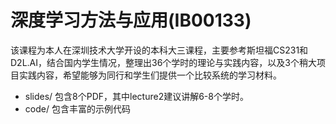 # 深度学习方法与应用(IB00133)

该课程为本人在深圳技术大学开设的本科大三课程，主要参考斯坦福CS231和D2L.AI，结合国内学生情况，整理出36个学时的理论与实践内容，以及3个稍大项目实践内容，希望能够为同行和学生们提供一个比较系统的学习材料。

* slides/ 包含8个PDF，其中lecture2建议讲解6-8个学时。
* code/ 包含丰富的示例代码
